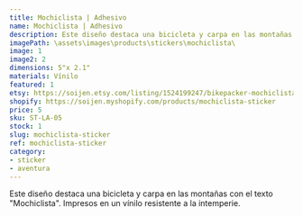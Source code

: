 ```yaml
---
title: Mochiclista | Adhesivo
name: Mochiclista | Adhesivo
description: Este diseño destaca una bicicleta y carpa en las montañas con el texto "Mochiclista". Impresos en un vínilo resistente a la intemperie.
imagePath: \assets\images\products\stickers\mochiclista\
image: 1
image2: 2
dimensions: 5"x 2.1"
materials: Vínilo
featured: 1
etsy: https://soijen.etsy.com/listing/1524199247/bikepacker-mochiclista-sticker?utm_source=Copy&utm_medium=ListingManager&utm_campaign=Share&utm_term=so.lmsm&share_time=1695260403330
shopify: https://soijen.myshopify.com/products/mochiclista-sticker
price: 5
sku: ST-LA-05
stock: 1
slug: mochiclista-sticker
ref: mochiclista-sticker
category:
- sticker
- aventura
---
```

Este diseño destaca una bicicleta y carpa en las montañas con el texto "Mochiclista". Impresos en un vínilo resistente a la intemperie.
